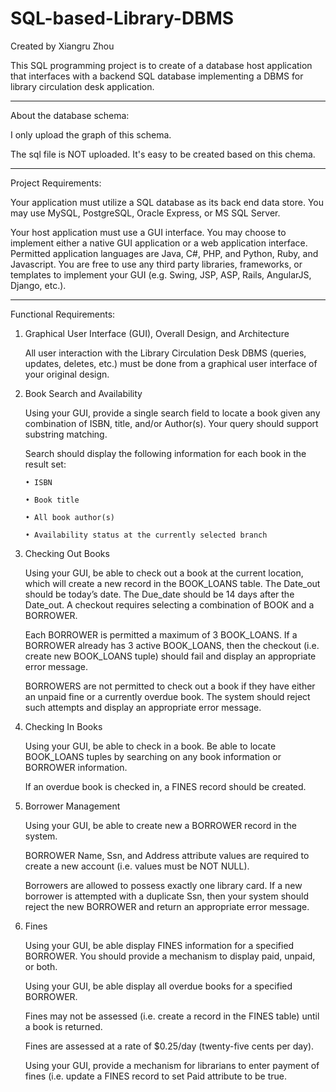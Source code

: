 # SQL-based-Library-DBMS

Created by Xiangru Zhou

This SQL programming project is to create of a database host application that interfaces with a backend SQL database implementing a DBMS for library circulation desk application.

****************************************
About the database schema:

I only upload the graph of this schema. 

The sql file is NOT uploaded. It's easy to be created based on this chema.

******************************************
Project Requirements:

Your application must utilize a SQL database as its back end data store. You may use MySQL, PostgreSQL, Oracle Express, or MS SQL Server.

Your host application must use a GUI interface. You may choose to implement either a native GUI application or a web application interface. Permitted application languages are Java, C#, PHP, and Python, Ruby, and Javascript. You are free to use any third party libraries, frameworks, or templates to implement your GUI (e.g. Swing, JSP, ASP, Rails, AngularJS, Django, etc.).

********************************************
Functional Requirements:

1. Graphical User Interface (GUI), Overall Design, and Architecture

   All user interaction with the Library Circulation Desk DBMS (queries, updates, deletes, etc.) must be done from a graphical user interface of your original design.
   
2. Book Search and Availability
   
   Using your GUI, provide a single search field to locate a book given any combination of ISBN, title, and/or Author(s). Your query should support substring matching.

   Search should display the following information for each book in the result set:
   
       • ISBN
       
       • Book title
       
       • All book author(s)

       • Availability status at the currently selected branch
 
 3. Checking Out Books
 
    Using your GUI, be able to check out a book at the current location, which will create a new record in the BOOK_LOANS table. The Date_out should be today’s date. The Due_date should be 14 days after the Date_out. A checkout requires selecting a combination of BOOK and a BORROWER.
    
    Each BORROWER is permitted a maximum of 3 BOOK_LOANS. If a BORROWER already has 3 active BOOK_LOANS, then the checkout (i.e. create new BOOK_LOANS tuple) should fail and display an appropriate error message.
    
    BORROWERS are not permitted to check out a book if they have either an unpaid fine or a currently overdue book. The system should reject such attempts and display an appropriate error message.
    
 4. Checking In Books
 
    Using your GUI, be able to check in a book. Be able to locate BOOK_LOANS tuples by searching on any book information or BORROWER information.
    
    If an overdue book is checked in, a FINES record should be created.
    
 5. Borrower Management
 
    Using your GUI, be able to create new a BORROWER record in the system.
    
    BORROWER Name, Ssn, and Address attribute values are required to create a new account (i.e. values must be NOT NULL).
    
    Borrowers are allowed to possess exactly one library card. If a new borrower is attempted with a duplicate Ssn, then your system should reject the new BORROWER and return an appropriate error message.

6.  Fines
    
    Using your GUI, be able display FINES information for a specified BORROWER. You should provide a mechanism to display paid, unpaid, or both.
    
    Using your GUI, be able display all overdue books for a specified BORROWER.
    
    Fines may not be assessed (i.e. create a record in the FINES table) until a book is returned.
    
    Fines are assessed at a rate of $0.25/day (twenty-five cents per day).
    
    Using your GUI, provide a mechanism for librarians to enter payment of fines (i.e. update a FINES record to set Paid attribute to be true.
    
    
    
